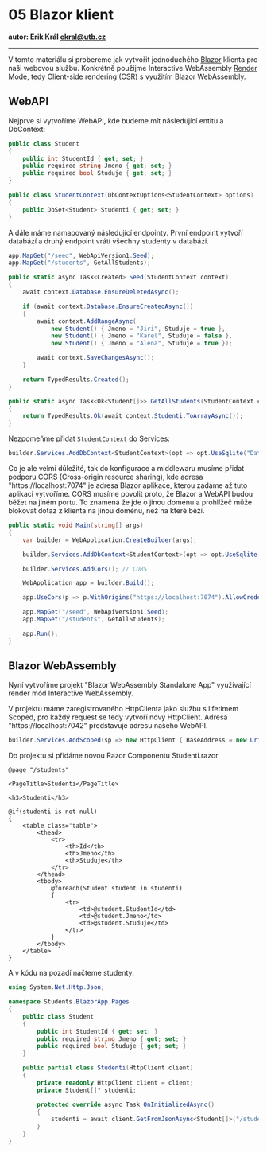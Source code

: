 # 05 Blazor klient

**autor: Erik Král ekral@utb.cz**

---

V tomto materiálu si probereme jak vytvořit jednoduchého [Blazor](https://dotnet.microsoft.com/en-us/apps/aspnet/web-apps/blazor) klienta pro naši webovou službu. Konkrétně použijme Interactive WebAssembly [Render Mode](https://learn.microsoft.com/en-us/aspnet/core/blazor/components/render-modes?view=aspnetcore-9.0), tedy Client-side rendering (CSR) s využitím Blazor WebAssembly.

## WebAPI

Nejprve si vytvoříme WebAPI, kde budeme mít následující entitu a DbContext:

```csharp
public class Student
{
    public int StudentId { get; set; }
    public required string Jmeno { get; set; }
    public required bool Studuje { get; set; }
}
```

```csharp
public class StudentContext(DbContextOptions<StudentContext> options) : DbContext(options)
{
    public DbSet<Student> Studenti { get; set; }
}
```

A dále máme namapovaný následující endpointy. První endpoint vytvoří databází a druhý endpoint vrátí všechny studenty v databázi.

```csharp
app.MapGet("/seed", WebApiVersion1.Seed);
app.MapGet("/students", GetAllStudents);

public static async Task<Created> Seed(StudentContext context)
{
    await context.Database.EnsureDeletedAsync();

    if (await context.Database.EnsureCreatedAsync())
    {
        await context.AddRangeAsync(
            new Student() { Jmeno = "Jiri", Studuje = true },
            new Student() { Jmeno = "Karel", Studuje = false },
            new Student() { Jmeno = "Alena", Studuje = true });

        await context.SaveChangesAsync();
    }

    return TypedResults.Created();
}

public static async Task<Ok<Student[]>> GetAllStudents(StudentContext context)
{
    return TypedResults.Ok(await context.Studenti.ToArrayAsync());
}
```
Nezpomeňme přidat `StudentContext` do Services:

```csharp
builder.Services.AddDbContext<StudentContext>(opt => opt.UseSqlite("DataSource=studenti.db"));
```

Co je ale velmi důležité, tak do konfigurace a middlewaru musíme přidat podporu CORS (Cross-origin resource sharing), kde adresa "https://localhost:7074" je adresa Blazor aplikace, kterou zadáme až tuto aplikaci vytvoříme. CORS musíme povolit proto, že Blazor a WebAPI budou běžet na jiném portu. To znamená že jde o jinou doménu a prohlížeč může blokovat dotaz z klienta na jinou doménu, než na které běží.

```csharp
public static void Main(string[] args)
{
    var builder = WebApplication.CreateBuilder(args);

    builder.Services.AddDbContext<StudentContext>(opt => opt.UseSqlite("DataSource=studenti.db"));

    builder.Services.AddCors(); // CORS 

    WebApplication app = builder.Build();

    app.UseCors(p => p.WithOrigins("https://localhost:7074").AllowCredentials().AllowAnyMethod().AllowAnyHeader()); // CORS 

    app.MapGet("/seed", WebApiVersion1.Seed);
    app.MapGet("/students", GetAllStudents);

    app.Run();
}
```

##  Blazor WebAssembly

Nyní vytvoříme projekt "Blazor WebAssembly Standalone App" využívající render mód Interactive WebAssembly.

V projektu máme zaregistrovaného HttpClienta jako službu s lifetimem Scoped, pro každý request se tedy vytvoří nový HttpClient. Adresa "https://localhost:7042" představuje adresu našeho WebAPI.

```csharp
builder.Services.AddScoped(sp => new HttpClient { BaseAddress = new Uri("https://localhost:7042") });
```

Do projektu si přidáme novou Razor Componentu Studenti.razor

```razor
@page "/students"

<PageTitle>Studenti</PageTitle>

<h3>Studenti</h3>

@if(studenti is not null)
{
    <table class="table">
        <thead>
            <tr>
                <th>Id</th>
                <th>Jmeno</th>
                <th>Studuje</th>
            </tr>
        </thead>
        <tbody>
            @foreach(Student student in studenti)
            {
                <tr>
                    <td>@student.StudentId</td>
                    <td>@student.Jmeno</td>
                    <td>@student.Studuje</td>
                </tr>
            }
        </tbody>
    </table>
}
```

A v kódu na pozadí načteme studenty:

```cs
using System.Net.Http.Json;

namespace Students.BlazorApp.Pages
{
    public class Student
    {
        public int StudentId { get; set; }
        public required string Jmeno { get; set; }
        public required bool Studuje { get; set; }
    }

    public partial class Studenti(HttpClient client)
    {
        private readonly HttpClient client = client;
        private Student[]? studenti;

        protected override async Task OnInitializedAsync()
        {
            studenti = await client.GetFromJsonAsync<Student[]>("/students");
        }
    }
}
```
